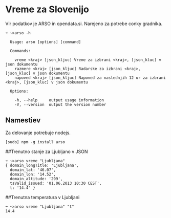# Vreme za Slovenijo

Vir podatkov je ARSO in opendata.si. Narejeno za potrebe conky gradnika.


```
➜ ~>arso -h

  Usage: arso [options] [command]

  Commands:

    vreme <kraj> [json_kljuc] Vreme za izbrani <kraj>, [json_kluc] v json dokumentu
    razmere <kraj> [json_kljuc] Radarske za izbrani <kraj>, [json_kluc] v json dokumentu
    napoved <kraj> [json_kljuc] Napoved za naslednjih 12 ur za izbrani <kraj>, [json_kluc] v json dokumentu

  Options:

    -h, --help     output usage information
    -V, --version  output the version number

```

## Namestiev

Za delovanje potrebuje nodejs.

```
[sudo] npm -g install arso
```


##Trenutno stanje za Ljubljano v JSON

```
➜ ~>arso vreme "Ljubljana"
{ domain_longTitle: 'Ljubljana',
  domain_lat: '46.07',
  domain_lon: '14.52',
  domain_altitude: '299',
  tsValid_issued: '01.06.2013 10:30 CEST',
  t: '14.4' }
```

##Trenutna temperatura v Ljubljani

```
➜ ~>arso vreme "Ljubljana" "t"
14.4
```
